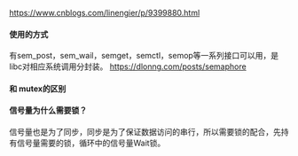 https://www.cnblogs.com/linengier/p/9399880.html
#### 使用的方式
有sem_post，sem_wail，semget，semctl，semop等一系列接口可以用，是libc对相应系统调用分封装。
https://dlonng.com/posts/semaphore

#### 和 mutex的区别

#### 信号量为什么需要锁？
信号量也是为了同步，同步是为了保证数据访问的串行，所以需要锁的配合，先持有信号量需要的锁，循环中的信号量Wait锁。
